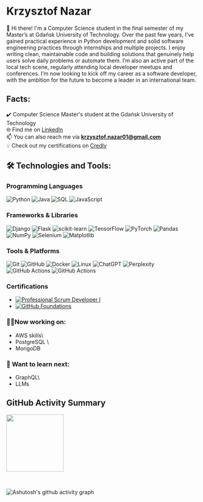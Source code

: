 # Krzysztof Nazar

<p align="left">👋 Hi there! I'm a Computer Science student in the final semester of my Master’s at Gdańsk University of Technology. Over the past few years, I’ve gained practical experience in Python development and solid software engineering practices through internships and multiple projects. I enjoy writing clean, maintainable code and building solutions that genuinely help users solve daily problems or automate them. I’m also an active part of the local tech scene, regularly attending local developer meetups and conferences. I’m now looking to kick off my career as a software developer, with the ambition for the future to become a leader in an international team.</p>

## Facts:
✔️ Computer Science Master's student at the Gdańsk University of Technology\
🌐 Find me on [LinkedIn](https://www.linkedin.com/in/krzysztofnazar/)\
📫 You can also reach me via **krzysztof.nazar01@gmail.com**\
💡 Check out my certifications on [Credly](https://www.credly.com/users/krzysztof-nazar)

## 🛠 Technologies and Tools:

### Programming Languages
![Python](https://img.shields.io/badge/Python-222222.svg?style=for-the-badge&logo=python&logoColor=3776AB)
![Java](https://img.shields.io/badge/Java-222222.svg?style=for-the-badge&logo=java&logoColor=007396)
![SQL](https://img.shields.io/badge/SQL-222222.svg?style=for-the-badge&logo=postgresql&logoColor=336791)
![JavaScript](https://img.shields.io/badge/JavaScript-222222.svg?style=for-the-badge&logo=javascript&logoColor=F7DF1E)

### Frameworks & Libraries
![Django](https://img.shields.io/badge/Django-222222.svg?style=for-the-badge&logo=django&logoColor=092E20)
![Flask](https://img.shields.io/badge/Flask-222222?style=for-the-badge&logo=flask&logoColor=000)
![scikit-learn](https://img.shields.io/badge/scikit--learn-222222.svg?style=for-the-badge&logo=scikit-learn&logoColor=F7931E)
![TensorFlow](https://img.shields.io/badge/TensorFlow-222222.svg?style=for-the-badge&logo=tensorflow&logoColor=FF6F00)
![PyTorch](https://img.shields.io/badge/PyTorch-222222.svg?style=for-the-badge&logo=pytorch&logoColor=EE4C2C)
![Pandas](https://img.shields.io/badge/Pandas-222222.svg?style=for-the-badge&logo=pandas&logoColor=150458)
![NumPy](https://img.shields.io/badge/NumPy-222222.svg?style=for-the-badge&logo=numpy&logoColor=4DABCF)
![Selenium](https://img.shields.io/badge/Selenium-222222?style=for-the-badge&logo=selenium&logoColor=43B02A)
![Matplotlib](https://custom-icon-badges.demolab.com/badge/Matplotlib-222222?style=for-the-badge&logo=matplotlib&logoColor=71D291)

### Tools & Platforms
![Git](https://img.shields.io/badge/Git-222222.svg?style=for-the-badge&logo=git&logoColor=F05032)
![GitHub](https://img.shields.io/badge/GitHub-222222.svg?style=for-the-badge&logo=github&logoColor=FFFFFF)
![Docker](https://img.shields.io/badge/Docker-222222.svg?style=for-the-badge&logo=docker&logoColor=2496ED)
![Linux](https://img.shields.io/badge/Linux-222222.svg?style=for-the-badge&logo=linux&logoColor=FCC624)
![ChatGPT](https://img.shields.io/badge/ChatGPT-222222.svg?style=for-the-badge&logo=openai&logoColor=FFFFFF)
![Perplexity](https://img.shields.io/badge/Perplexity-222222.svg?style=for-the-badge&logo=perplexity&logoColor=FFFFFF)
![GitHub Actions](https://img.shields.io/badge/GitHub_Actions-222222?style=for-the-badge&logo=github-actions&logoColor=FFFFFF)
![GitHub Actions](https://img.shields.io/badge/GitHub%20Pages-222222.svg?style=for-the-badge&logo=github&logoColor=FFFFFF)

### Certifications
- [![Professional Scrum Developer I](https://img.shields.io/badge/PSD_I_Certified-222222.svg?style=for-the-badge&logo=scrumalliance&logoColor=FFFFFF)](https://www.credly.com/badges/a2fb3b41-ba96-48e9-acb4-e9c99132a494/public_url)
- [![GitHub Foundations](https://img.shields.io/badge/GitHub-Foundations-222222.svg?style=for-the-badge&logo=github&logoColor=FFFFFF)](https://www.credly.com/badges/b5515dd5-4861-4310-989f-d8da7ba8c468/public_url)

### 🏋️‍♀️Now working on:
- AWS skills\
- PostgreSQL \
- MongoDB

### 🎯 Want to learn next:
- GraphQL\
- LLMs 

## GitHub Activity Summary
<!-- contributions stats chart: --> 
<a href="https://github.com/traczoskar">
  <img height=150 align="center" src="https://github-readme-stats.vercel.app/api?username=danzigerrr&show_icons=true&theme=chartreuse-dark&rank_icon=github" />
</a>

<p><br></p>

<!-- contributions timeline graph: --> 
![Ashutosh's github activity graph](https://github-readme-activity-graph.vercel.app/graph?username=Danzigerrr&theme=github-compact)
